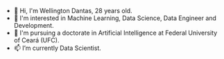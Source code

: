 - 👋 Hi, I'm Wellington Dantas, 28 years old.
- 👀 I'm interested in Machine Learning, Data Science, Data Engineer and Development. 
- 🌱 I'm pursuing a doctorate in Artificial Intelligence at Federal University of Ceará (UFC).
- 📫 I’m currently Data Scientist.

<!---
wellingtondantas/wellingtondantas is a ✨ special ✨ repository because its `README.md` (this file) appears on your GitHub profile.
You can click the Preview link to take a look at your changes.
--->
